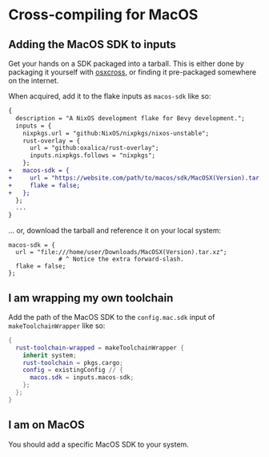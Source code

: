 # Cross-compiling for MacOS

## Adding the MacOS SDK to inputs

Get your hands on a SDK packaged into a tarball. This is either done by
packaging it yourself with [osxcross][osxcross], or finding it pre-packaged
somewhere on the internet.

[osxcross]: https://github.com/tpoechtrager/osxcross

When acquired, add it to the flake inputs as `macos-sdk` like so:
```diff
{
  description = "A NixOS development flake for Bevy development.";
  inputs = {
    nixpkgs.url = "github:NixOS/nixpkgs/nixos-unstable";
    rust-overlay = {
      url = "github:oxalica/rust-overlay";
      inputs.nixpkgs.follows = "nixpkgs";
    };
+   macos-sdk = {
+     url = "https://website.com/path/to/macos/sdk/MacOSX(Version).tar.xz";
+     flake = false;
+   };
  };
  ...
}
```

... or, download the tarball and reference it on your local system:

```
macos-sdk = {
  url = "file:///home/user/Downloads/MacOSX(Version).tar.xz";
              # ^ Notice the extra forward-slash.
  flake = false;
};
```

## I am wrapping my own toolchain

Add the path of the MacOS SDK to the `config.mac.sdk` input of
`makeToolchainWrapper` like so:

```nix
{
  rust-toolchain-wrapped = makeToolchainWrapper {
    inherit system;
    rust-toolchain = pkgs.cargo;
    config = existingConfig // {
      macos.sdk = inputs.macos-sdk;
    };
  };
}
```

## I am on MacOS

You should add a specific MacOS SDK to your system.
